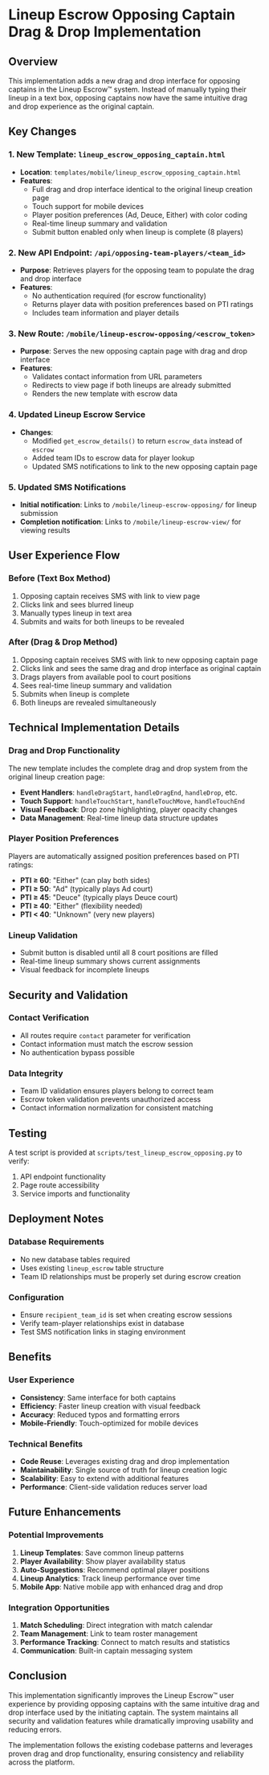 # Lineup Escrow Opposing Captain Drag & Drop Implementation

## Overview

This implementation adds a new drag and drop interface for opposing captains in the Lineup Escrow™ system. Instead of manually typing their lineup in a text box, opposing captains now have the same intuitive drag and drop experience as the original captain.

## Key Changes

### 1. New Template: `lineup_escrow_opposing_captain.html`

- **Location**: `templates/mobile/lineup_escrow_opposing_captain.html`
- **Features**: 
  - Full drag and drop interface identical to the original lineup creation page
  - Touch support for mobile devices
  - Player position preferences (Ad, Deuce, Either) with color coding
  - Real-time lineup summary and validation
  - Submit button enabled only when lineup is complete (8 players)

### 2. New API Endpoint: `/api/opposing-team-players/<team_id>`

- **Purpose**: Retrieves players for the opposing team to populate the drag and drop interface
- **Features**:
  - No authentication required (for escrow functionality)
  - Returns player data with position preferences based on PTI ratings
  - Includes team information and player details

### 3. New Route: `/mobile/lineup-escrow-opposing/<escrow_token>`

- **Purpose**: Serves the new opposing captain page with drag and drop interface
- **Features**:
  - Validates contact information from URL parameters
  - Redirects to view page if both lineups are already submitted
  - Renders the new template with escrow data

### 4. Updated Lineup Escrow Service

- **Changes**:
  - Modified `get_escrow_details()` to return `escrow_data` instead of `escrow`
  - Added team IDs to escrow data for player lookup
  - Updated SMS notifications to link to the new opposing captain page

### 5. Updated SMS Notifications

- **Initial notification**: Links to `/mobile/lineup-escrow-opposing/` for lineup submission
- **Completion notification**: Links to `/mobile/lineup-escrow-view/` for viewing results

## User Experience Flow

### Before (Text Box Method)
1. Opposing captain receives SMS with link to view page
2. Clicks link and sees blurred lineup
3. Manually types lineup in text area
4. Submits and waits for both lineups to be revealed

### After (Drag & Drop Method)
1. Opposing captain receives SMS with link to new opposing captain page
2. Clicks link and sees the same drag and drop interface as original captain
3. Drags players from available pool to court positions
4. Sees real-time lineup summary and validation
5. Submits when lineup is complete
6. Both lineups are revealed simultaneously

## Technical Implementation Details

### Drag and Drop Functionality

The new template includes the complete drag and drop system from the original lineup creation page:

- **Event Handlers**: `handleDragStart`, `handleDragEnd`, `handleDrop`, etc.
- **Touch Support**: `handleTouchStart`, `handleTouchMove`, `handleTouchEnd`
- **Visual Feedback**: Drop zone highlighting, player opacity changes
- **Data Management**: Real-time lineup data structure updates

### Player Position Preferences

Players are automatically assigned position preferences based on PTI ratings:

- **PTI ≥ 60**: "Either" (can play both sides)
- **PTI ≥ 50**: "Ad" (typically plays Ad court)
- **PTI ≥ 45**: "Deuce" (typically plays Deuce court)
- **PTI ≥ 40**: "Either" (flexibility needed)
- **PTI < 40**: "Unknown" (very new players)

### Lineup Validation

- Submit button is disabled until all 8 court positions are filled
- Real-time lineup summary shows current assignments
- Visual feedback for incomplete lineups

## Security and Validation

### Contact Verification
- All routes require `contact` parameter for verification
- Contact information must match the escrow session
- No authentication bypass possible

### Data Integrity
- Team ID validation ensures players belong to correct team
- Escrow token validation prevents unauthorized access
- Contact information normalization for consistent matching

## Testing

A test script is provided at `scripts/test_lineup_escrow_opposing.py` to verify:

1. API endpoint functionality
2. Page route accessibility
3. Service imports and functionality

## Deployment Notes

### Database Requirements
- No new database tables required
- Uses existing `lineup_escrow` table structure
- Team ID relationships must be properly set during escrow creation

### Configuration
- Ensure `recipient_team_id` is set when creating escrow sessions
- Verify team-player relationships exist in database
- Test SMS notification links in staging environment

## Benefits

### User Experience
- **Consistency**: Same interface for both captains
- **Efficiency**: Faster lineup creation with visual feedback
- **Accuracy**: Reduced typos and formatting errors
- **Mobile-Friendly**: Touch-optimized for mobile devices

### Technical Benefits
- **Code Reuse**: Leverages existing drag and drop implementation
- **Maintainability**: Single source of truth for lineup creation logic
- **Scalability**: Easy to extend with additional features
- **Performance**: Client-side validation reduces server load

## Future Enhancements

### Potential Improvements
1. **Lineup Templates**: Save common lineup patterns
2. **Player Availability**: Show player availability status
3. **Auto-Suggestions**: Recommend optimal player positions
4. **Lineup Analytics**: Track lineup performance over time
5. **Mobile App**: Native mobile app with enhanced drag and drop

### Integration Opportunities
1. **Match Scheduling**: Direct integration with match calendar
2. **Team Management**: Link to team roster management
3. **Performance Tracking**: Connect to match results and statistics
4. **Communication**: Built-in captain messaging system

## Conclusion

This implementation significantly improves the Lineup Escrow™ user experience by providing opposing captains with the same intuitive drag and drop interface used by the initiating captain. The system maintains all security and validation features while dramatically improving usability and reducing errors.

The implementation follows the existing codebase patterns and leverages proven drag and drop functionality, ensuring consistency and reliability across the platform.
